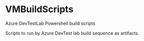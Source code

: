 # VMBuildScripts
Azure DevTestLab Powershell build scripts

Scripts to run by Azure DevTest lab build sequence as artifacts.
